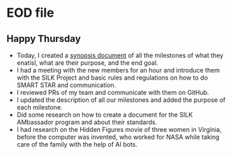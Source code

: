 # EOD file
## Happy Thursday
- Today, I created a [synopsis document](https://github.com/NoteHive/Silk-Corp-Guide/pull/324) of all the milestones of what they enatisl, what are their purpose, and the end goal.
- I had a meeting with the new members for an hour and introduce them with the SILK Project and basic rules and regulations on how to do SMART STAR and communication.
- I reviewed PRs of my team and communicate with them on GitHub.
- I updated the description of all our milestones and added the purpose of each milestone.
- Did some research on how to create a document for the SILK AMbassador program and about their standards.
- I had research on the Hidden Figures movie of three women in Virginia, before the computer was invented, who worked for NASA while taking care of the family with the help of AI bots.
